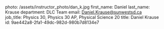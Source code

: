 photo: /assets/instructor_photo/dan_k.jpg
first_name: Daniel
last_name: Krause
department: DLC Team
email: Daniel.Krause@sunwestsd.ca
job_title: Physics 30, Physics 30 AP, Physical Science 20
title: Daniel Krause
id: 9ae442a8-2fa1-49dc-982d-980b7d8134e7
